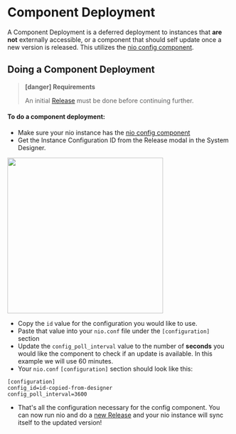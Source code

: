 # Component Deployment

A Component Deployment is a deferred deployment to instances that **are not** externally accessible, or a component that should self update once a new version is released. This utilizes the [nio config component](https://github.com/niolabs/component_config).

## Doing a Component Deployment

> **[danger] Requirements**
>
> An initial [Release](/deployment/nio/release.md) must be done before continuing further.
>

#### To do a component deployment:
- Make sure your nio instance has the [nio config component](https://github.com/niolabs/component_config)
- Get the Instance Configuration ID from the Release modal in the System Designer.
<!-- @TODO - the instance will need a valid API_KEY, do we need to add an API_KEY section to the docs? -->

<img src="/img/deploy/component/id.png" height="350" />

- Copy the `id` value for the configuration you would like to use.
- Paste that value into your `nio.conf` file under the `[configuration]` section
- Update the `config_poll_interval` value to the number of **seconds** you would like the component to check if an update is available. In this example we will use 60 minutes.
- Your `nio.conf` `[configuration]` section should look like this:

```
[configuration]
config_id=id-copied-from-designer
config_poll_interval=3600
```

- That's all the configuration necessary for the config component. You can now run nio and do a [new Release](/deployment/nio/release.md) and your nio instance will sync itself to the updated version!